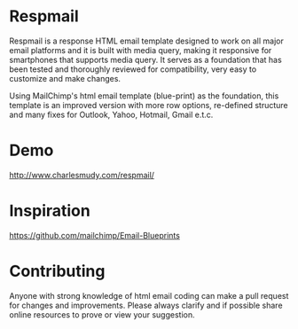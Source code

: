 Respmail
========

Respmail is a response HTML email template designed to work on all major email platforms and it is built with media query, making it responsive for smartphones that supports media query. It serves as a foundation that has been tested and thoroughly reviewed for compatibility, very easy to customize and make changes.

Using MailChimp's html email template (blue-print) as the foundation, this template is an improved version with more row options, re-defined structure and many fixes for Outlook, Yahoo, Hotmail, Gmail e.t.c.

Demo
========
http://www.charlesmudy.com/respmail/

Inspiration
========
https://github.com/mailchimp/Email-Blueprints

Contributing
========
Anyone with strong knowledge of html email coding can make a pull request for changes and improvements. Please always clarify and if possible share online resources to prove or view your suggestion.
